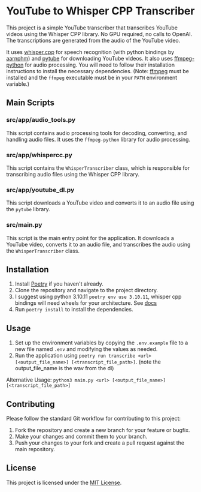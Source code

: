 # YouTube to Whisper CPP Transcriber

This project is a simple YouTube transcriber that transcribes YouTube videos using the Whisper CPP library. No GPU required, no calls to OpenAI. The transcriptions are generated from the audio of the YouTube video.

It uses [whisper.cpp](https://github.com/ggerganov/whisper.cpp) for speech recognition (with python bindings by [aarnphm](https://github.com/aarnphm/whispercpp)) and [pytube](https://pytube.io/en/latest/) for downloading YouTube videos. It also uses [ffmpeg-python](https://github.com/kkroening/ffmpeg-python) for audio processing.  You will need to follow their installation instructions to install the necessary dependencies.  (Note: [ffmpeg](http://www.ffmpeg.org/) must be installed and the `ffmpeg` executable must be in your `PATH` environment variable.)

## Main Scripts

### src/app/audio_tools.py

This script contains audio processing tools for decoding, converting, and handling audio files. It uses the `ffmpeg-python` library for audio processing.

### src/app/whispercc.py

This script contains the `WhisperTranscriber` class, which is responsible for transcribing audio files using the Whisper CPP library.

### src/app/youtube_dl.py

This script downloads a YouTube video and converts it to an audio file using the `pytube` library.

### src/main.py

This script is the main entry point for the application. It downloads a YouTube video, converts it to an audio file, and transcribes the audio using the `WhisperTranscriber` class.

## Installation

1. Install [Poetry](https://python-poetry.org/docs/#installation) if you haven't already.
2. Clone the repository and navigate to the project directory.
3. I suggest using python 3.10.11 `poetry env use 3.10.11`, whisper cpp bindings will need wheels for your architecture. See [docs](https://github.com/aarnphm/whispercpp)
4. Run `poetry install` to install the dependencies.

## Usage

1. Set up the environment variables by copying the `.env.example` file to a new file named `.env` and modifying the values as needed.
2. Run the application using `poetry run transcribe <url> [<output_file_name>] [<transcript_file_path>]`. (note the output_file_name is the wav from the dl)

Alternative Usage: `python3 main.py <url> [<output_file_name>] [<transcript_file_path>]`

## Contributing

Please follow the standard Git workflow for contributing to this project:

1. Fork the repository and create a new branch for your feature or bugfix.
2. Make your changes and commit them to your branch.
3. Push your changes to your fork and create a pull request against the main repository.

## License

This project is licensed under the [MIT License](https://opensource.org/licenses/MIT).
